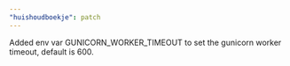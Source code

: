 ```yaml
---
"huishoudboekje": patch
---
```


Added env var GUNICORN_WORKER_TIMEOUT to set the gunicorn worker timeout, default is 600.
